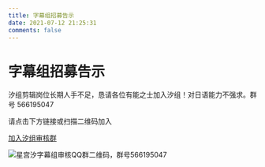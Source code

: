 ```yaml
---
title: 字幕组招募告示
date: 2021-07-12 21:25:31
comments: false
---
```

# 字幕组招募告示
汐组剪辑岗位长期人手不足，恳请各位有能之士加入汐组！对日语能力不强求。群号 566195047

请点击下方链接或扫描二维码加入

[加入汐组审核群](https://qm.qq.com/cgi-bin/qm/qr?k=H-52iaHLS1ippsOZMgKK0vGbrcOJhMlK&jump_from=webapi&authKey=+gt5IGL7pGTYXcn84x24i78She5wlisHIDfo4rxhUzlScO6lB2DJPIPvOTGiuggT)

![星宫汐字幕组审核QQ群二维码，群号566195047](https://static.hosimiyasio.com/image/QRCode_Fansub_QGroup_302.png?eo-img.format=webp)

